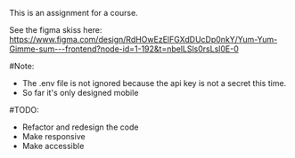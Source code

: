 This is an assignment for a course.

See the figma skiss here: https://www.figma.com/design/RdHOwEzElFGXdDUcDp0nkY/Yum-Yum-Gimme-sum---frontend?node-id=1-192&t=nbelLSls0rsLsl0E-0

#Note: 
- The .env file is not ignored because the api key is not a secret this time.
- So far it's only designed mobile

#TODO:

- Refactor and redesign the code
- Make responsive
- Make accessible